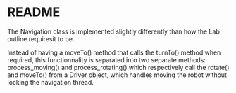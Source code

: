 # README

The Navigation class is implemented slightly differently than how the Lab outline requiresit to be.

Instead of having a moveTo() method that calls the turnTo() method when required, this functionnality is separated into two separate methods: process_moving() and process_rotating() which respectively call the rotate() and moveTo() from a Driver object, which handles moving the robot without locking the navigation thread.
